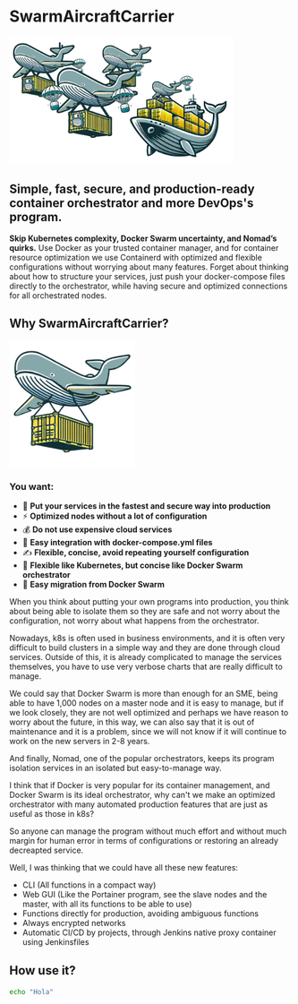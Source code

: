 # SwarmAircraftCarrier

<img src="https://github.com/HarryEddward/ContainerizedAircraftCarrier/blob/main/.github/img/banner_full.png?raw=true" alt="alt text" width="400">

## Simple, fast, secure, and production-ready container orchestrator and more DevOps's program.

**Skip Kubernetes complexity, Docker Swarm uncertainty, and Nomad’s quirks.** Use Docker as your trusted container manager, and for container resource optimization we use Containerd with optimized and flexible configurations without worrying about many features. Forget about thinking about how to structure your services, just push your docker-compose files directly to the orchestrator, while having secure and optimized connections for all orchestrated nodes.

## Why SwarmAircraftCarrier?
<img src="https://github.com/HarryEddward/ContainerizedAircraftCarrier/blob/main/.github/img/swarm_light.png?raw=true" alt="alt text" width="225">

### You want:
- 🚀 **Put your services in the fastest and secure way into production**
- ⚡ **Optimized nodes without a lot of configuration**
- 💰 **Do not use expensive cloud services**
- 🐳 **Easy integration with docker-compose.yml files**
- ✍️ **Flexible, concise, avoid repeating yourself configuration**
- 🔄 **Flexible like Kubernetes, but concise like Docker Swarm orchestrator**
- 🔁 **Easy migration from Docker Swarm**

When you think about putting your own programs into production, you think about being able to isolate them so they are safe and not worry about the configuration, not worry about what happens from the orchestrator.

Nowadays, k8s is often used in business environments, and it is often very difficult to build clusters in a simple way and they are done through cloud services. Outside of this, it is already complicated to manage the services themselves, you have to use very verbose charts that are really difficult to manage.

We could say that Docker Swarm is more than enough for an SME, being able to have 1,000 nodes on a master node and it is easy to manage, but if we look closely, they are not well optimized and perhaps we have reason to worry about the future, in this way, we can also say that it is out of maintenance and it is a problem, since we will not know if it will continue to work on the new servers in 2-8 years.

And finally, Nomad, one of the popular orchestrators, keeps its program isolation services in an isolated but easy-to-manage way.

I think that if Docker is very popular for its container management, and Docker Swarm is its ideal orchestrator, why can't we make an optimized orchestrator with many automated production features that are just as useful as those in k8s?

So anyone can manage the program without much effort and without much margin for human error in terms of configurations or restoring an already decreapted service.

Well, I was thinking that we could have all these new features:
- CLI (All functions in a compact way)
- Web GUI (Like the Portainer program, see the slave nodes and the master, with all its functions to be able to use)
- Functions directly for production, avoiding ambiguous functions
- Always encrypted networks
- Automatic CI/CD by projects, through Jenkins native proxy container using Jenkinsfiles

## How use it?
```sh
echo "Hola"
```

